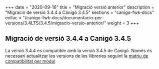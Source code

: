 +++
date        = "2020-09-16"
title       = "Migració versió anterior"
description = "Migració de versió 3.4.4 a Canigó 3.4.5"
sections    = "canigo-fwk-docs"
enllac		= "/canigo-fwk-docs/documentacio-per-versions/3.4LTS/3.4.5/migracio-versio-anterior/"
weight		= 3
+++

## Migració de versió 3.4.4 a Canigó 3.4.5

La versió 3.4.4 és compatible amb la versió 3.4.5 de Canigó. Només és necessari actualitzar les versions de les llibreries seguint la [matriu de compatibilitat per mòdul](/canigo-fwk-docs/documentacio-per-versions/3.4LTS/3.4.5/moduls/compatibilitat-per-modul/)